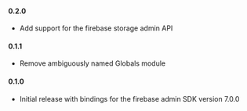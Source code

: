 #### 0.2.0
* Add support for the firebase storage admin API

#### 0.1.1
* Remove ambiguously named Globals module

#### 0.1.0
* Initial release with bindings for the firebase admin SDK version 7.0.0
